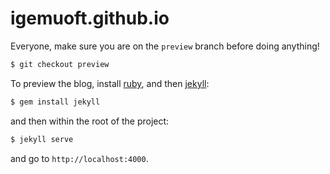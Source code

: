 # igemuoft.github.io

Everyone, make sure you are on the `preview` branch before doing anything!

~~~bash
$ git checkout preview
~~~

To preview the blog, install [ruby](https://www.ruby-lang.org/en/downloads/), 
and then [jekyll](http://jekyllrb.com/):

~~~bash
$ gem install jekyll
~~~

and then within the root of the project:

~~~bash
$ jekyll serve
~~~

and go to `http://localhost:4000`.
